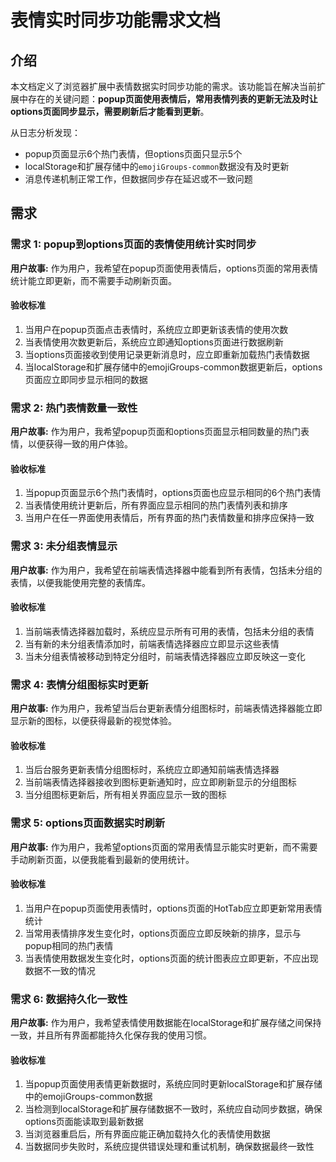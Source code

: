 # 表情实时同步功能需求文档

## 介绍

本文档定义了浏览器扩展中表情数据实时同步功能的需求。该功能旨在解决当前扩展中存在的关键问题：**popup页面使用表情后，常用表情列表的更新无法及时让options页面同步显示，需要刷新后才能看到更新**。

从日志分析发现：
- popup页面显示6个热门表情，但options页面只显示5个
- localStorage和扩展存储中的`emojiGroups-common`数据没有及时更新
- 消息传递机制正常工作，但数据同步存在延迟或不一致问题

## 需求

### 需求 1: popup到options页面的表情使用统计实时同步

**用户故事:** 作为用户，我希望在popup页面使用表情后，options页面的常用表情统计能立即更新，而不需要手动刷新页面。

#### 验收标准

1. 当用户在popup页面点击表情时，系统应立即更新该表情的使用次数
2. 当表情使用次数更新后，系统应立即通知options页面进行数据刷新
3. 当options页面接收到使用记录更新消息时，应立即重新加载热门表情数据
4. 当localStorage和扩展存储中的emojiGroups-common数据更新后，options页面应立即同步显示相同的数据

### 需求 2: 热门表情数量一致性

**用户故事:** 作为用户，我希望popup页面和options页面显示相同数量的热门表情，以便获得一致的用户体验。

#### 验收标准

1. 当popup页面显示6个热门表情时，options页面也应显示相同的6个热门表情
2. 当表情使用统计更新后，所有界面应显示相同的热门表情列表和排序
3. 当用户在任一界面使用表情后，所有界面的热门表情数量和排序应保持一致

### 需求 3: 未分组表情显示

**用户故事:** 作为用户，我希望在前端表情选择器中能看到所有表情，包括未分组的表情，以便我能使用完整的表情库。

#### 验收标准

1. 当前端表情选择器加载时，系统应显示所有可用的表情，包括未分组的表情
2. 当有新的未分组表情添加时，前端表情选择器应立即显示这些表情
3. 当未分组表情被移动到特定分组时，前端表情选择器应立即反映这一变化

### 需求 4: 表情分组图标实时更新

**用户故事:** 作为用户，我希望当后台更新表情分组图标时，前端表情选择器能立即显示新的图标，以便获得最新的视觉体验。

#### 验收标准

1. 当后台服务更新表情分组图标时，系统应立即通知前端表情选择器
2. 当前端表情选择器接收到图标更新通知时，应立即刷新显示的分组图标
3. 当分组图标更新后，所有相关界面应显示一致的图标

### 需求 5: options页面数据实时刷新

**用户故事:** 作为用户，我希望options页面的常用表情显示能实时更新，而不需要手动刷新页面，以便我能看到最新的使用统计。

#### 验收标准

1. 当用户在popup页面使用表情时，options页面的HotTab应立即更新常用表情统计
2. 当常用表情排序发生变化时，options页面应立即反映新的排序，显示与popup相同的热门表情
3. 当表情使用数据发生变化时，options页面的统计图表应立即更新，不应出现数据不一致的情况

### 需求 6: 数据持久化一致性

**用户故事:** 作为用户，我希望表情使用数据能在localStorage和扩展存储之间保持一致，并且所有界面都能持久化保存我的使用习惯。

#### 验收标准

1. 当popup页面使用表情更新数据时，系统应同时更新localStorage和扩展存储中的emojiGroups-common数据
2. 当检测到localStorage和扩展存储数据不一致时，系统应自动同步数据，确保options页面能读取到最新数据
3. 当浏览器重启后，所有界面应能正确加载持久化的表情使用数据
4. 当数据同步失败时，系统应提供错误处理和重试机制，确保数据最终一致性